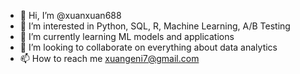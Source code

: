 - 👋 Hi, I’m @xuanxuan688
- 👀 I’m interested in Python, SQL, R, Machine Learning, A/B Testing
- 🌱 I’m currently learning ML models and applications 
- 💞️ I’m looking to collaborate on everything about data analytics
- 📫 How to reach me xuangeni7@gmail.com

<!---
xuanxuan688/xuanxuan688 is a ✨ special ✨ repository because its `README.md` (this file) appears on your GitHub profile.
You can click the Preview link to take a look at your changes.
--->
